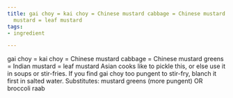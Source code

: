 ```yaml
---
title: gai choy = kai choy = Chinese mustard cabbage = Chinese mustard greens = Indian
  mustard = leaf mustard
tags:
- ingredient

---
```

gai choy = kai choy = Chinese mustard cabbage = Chinese mustard greens = Indian mustard = leaf mustard Asian cooks like to pickle this, or else use it in soups or stir-fries. If you find gai choy too pungent to stir-fry, blanch it first in salted water. Substitutes: mustard greens (more pungent) OR broccoli raab
